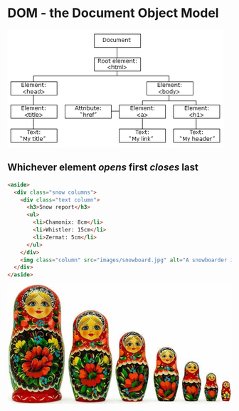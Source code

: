 # DOM - the Document Object Model

![Illustration of the DOM tree](images/DOM-tree.gif)

## Whichever element _opens_ first _closes_ last

```HTML
<aside>
  <div class="snow columns">
    <div class="text column">
      <h3>Snow report</h3>
      <ul>
        <li>Chamonix: 8cm</li>
        <li>Whistler: 15cm</li>
        <li>Zermat: 5cm</li>
      </ul>
    </div>
    <img class="column" src="images/snowboard.jpg" alt="A snowboarder in deep powder making a big snow spray">
  </div>
</aside>
```

![Russian nesting dolls](images/nesting-dolls.jpg)
